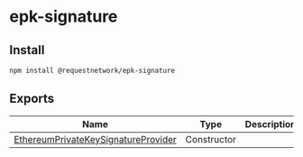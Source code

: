 # epk-signature

## Install

```bash
npm install @requestnetwork/epk-signature
```

## Exports

| Name                                                                          | Type        | Description |
| ----------------------------------------------------------------------------- | ----------- | ----------- |
| [EthereumPrivateKeySignatureProvider](ethereumprivatekeysignatureprovider.md) | Constructor |             |
